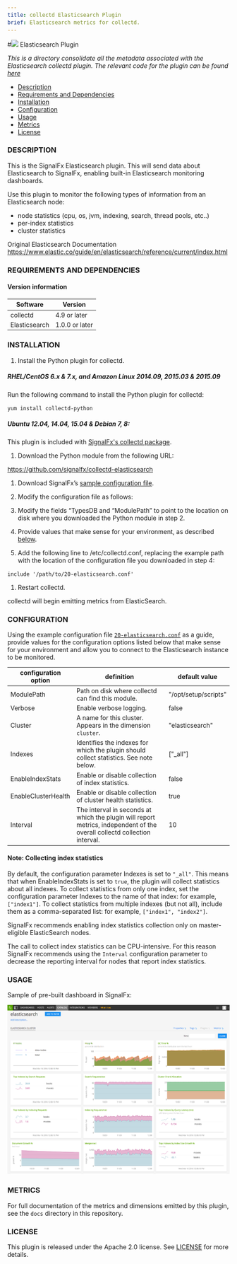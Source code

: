 ```yaml
---
title: collectd Elasticsearch Plugin
brief: Elasticsearch metrics for collectd.
---
```


#![](https://github.com/signalfx/integrations/blob/master/collectd-elasticsearch/img/integrations_elasticsearch.png) Elasticsearch Plugin

_This is a directory consolidate all the metadata associated with the Elasticsearch collectd plugin. The relevant code for the plugin can be found [here](https://github.com/signalfx/collectd-elasticsearch)_

- [Description](#description)
- [Requirements and Dependencies](#requirements-and-dependencies)
- [Installation](#installation)
- [Configuration](#configuration)
- [Usage](#usage)
- [Metrics](#metrics)
- [License](#license)

### DESCRIPTION

This is the SignalFx Elasticsearch plugin. This will send data about Elasticsearch to SignalFx, enabling built-in Elasticsearch monitoring dashboards.

Use this plugin to monitor the following types of information from an Elasticsearch node:
  * node statistics (cpu, os, jvm, indexing, search, thread pools, etc..)
  * per-index statistics
  * cluster statistics

Original Elasticsearch Documentation https://www.elastic.co/guide/en/elasticsearch/reference/current/index.html

### REQUIREMENTS AND DEPENDENCIES

#### Version information

| Software          | Version        |
|-------------------|----------------|
| collectd          | 4.9 or later   |
| Elasticsearch     | 1.0.0 or later |

### INSTALLATION

1. Install the Python plugin for collectd.

 ##### RHEL/CentOS 6.x & 7.x, and Amazon Linux 2014.09, 2015.03 & 2015.09

 Run the following command to install the Python plugin for collectd:
 ```
 yum install collectd-python
 ```
 ##### Ubuntu 12.04, 14.04, 15.04 & Debian 7, 8:

 This plugin is included with [SignalFx's collectd package](https://support.signalfx.com/hc/en-us/articles/208080123).

1. Download the Python module from the following URL:

 https://github.com/signalfx/collectd-elasticsearch

1. Download SignalFx’s [sample configuration file](https://github.com/signalfx/integrations/blob/master/collectd-elasticsearch/20-elasticsearch.conf).

1. Modify the configuration file as follows:

 1. Modify the fields “TypesDB and “ModulePath” to point to the location on disk where you downloaded the Python module in step 2.

 1. Provide values that make sense for your environment, as described [below](#configuration).

1. Add the following line to /etc/collectd.conf, replacing the example path with the location of the configuration file you downloaded in step 4:
 ```
 include '/path/to/20-elasticsearch.conf'
 ```
1. Restart collectd.

collectd will begin emitting metrics from ElasticSearch.

### CONFIGURATION

Using the example configuration file [`20-elasticsearch.conf`](././20-elasticsearch.conf) as a guide, provide values for the configuration options listed below that make sense for your environment and allow you to connect to the Elasticsearch instance to be monitored.

| configuration option | definition | default value |
| ---------------------|------------|---------------|
| ModulePath | Path on disk where collectd can find this module. | "/opt/setup/scripts" |
| Verbose | Enable verbose logging. | false |
| Cluster | A name for this cluster. Appears in the dimension `cluster`. | "elasticsearch" |
| Indexes | Identifies the indexes for which the plugin should collect statistics. See note below. | ["_all"] |
| EnableIndexStats | Enable or disable collection of index statistics. | false |
| EnableClusterHealth | Enable or disable collection of cluster health statistics. | true |
| Interval | The interval in seconds at which the plugin will report metrics, independent of the overall collectd collection interval. | 10 |

#### Note: Collecting index statistics

By default, the configuration parameter Indexes is set to `"_all"`. This means that when EnableIndexStats is set to `true`, the plugin will collect statistics about all indexes. To collect statistics from only one index, set the configuration parameter Indexes to the name of that index: for example, `["index1"]`. To collect statistics from multiple indexes (but not all), include them as a comma-separated list: for example, `["index1", "index2"]`. 
 
SignalFx recommends enabling index statistics collection only on master-eligible ElasticSearch nodes.

The call to collect index statistics can be CPU-intensive. For this reason SignalFx recommends using the `Interval` configuration parameter to decrease the reporting interval for nodes that report index statistics. 

### USAGE

Sample of pre-built dashboard in SignalFx:

![](././img/dashboard_elasticsearch.png)

### METRICS

For full documentation of the metrics and dimensions emitted by this plugin, see the `docs` directory in this repository.

### LICENSE

This plugin is released under the Apache 2.0 license. See [LICENSE](https://github.com/signalfx/collectd-elasticsearch/blob/master/LICENSE.txt) for more details.
